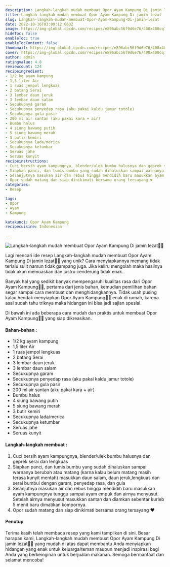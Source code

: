```yaml
---
description: Langkah-langkah mudah membuat Opor Ayam Kampung Di jamin lezat"
title: Langkah-langkah mudah membuat Opor Ayam Kampung Di jamin lezat
slug: Langkah-langkah-mudah-membuat-Opor-Ayam-Kampung-Di-jamin-lezat
date: 2022-10-16T03:09:12.063Z
image: https://img-global.cpcdn.com/recipes/e896abc56f9d6e76/400x400cq70/photo.jpg
hideToc: false
enableToc: true
enableTocContent: false
thumbnail: https://img-global.cpcdn.com/recipes/e896abc56f9d6e76/400x400cq70/photo.jpg
cover: https://img-global.cpcdn.com/recipes/e896abc56f9d6e76/400x400cq70/photo.jpg
author: admin
ratingvalue: 4.8
reviewcount: 124
recipeingredient:
- 1/2 kg ayam kampung
- 1,5 liter Air
- 1 ruas jempol lengkuas
- 2 batang Serai
- 3 lembar daun jeruk
- 3 lembar daun salam
- Secukupnya garam
- Secukupnya penyedap rasa (aku pakai kaldu jamur totole)
- Secukupnya gula pasir
- 200 ml air santan (aku pakai kara + air)
- Bumbu halus
- 4 siung bawang putih
- 5 siung bawang merah
- 3 butir kemiri
- Secukupnya lada/merica
- Secukupnya ketumbar
- Seruas jahe
- Seruas kunyit
recipeinstructions:
- Cuci bersih ayam kampungnya, blender/ulek bumbu halusnya dan geprek serai dan lengkuas
- Siapkan panci, dan tumis bumbu yang sudah dihaluskan sampai warnanya berubah atau matang (karna kalau belum matang masih terasa kunyit mentah) masukkan daun salam, daun jeruk,lengkuas dan serai bumbui dengan garam, penyedap rasa, dan gula
- Selanjutnya masukan air dan rebus hingga mendidih baru masukkan ayam kampungnya tunggu sampai ayam empuk dan airnya menyusut. Setelah airnya menyusut masukkan santan dan diamkan sebentar kurleb 5 menit baru dimatikan kompornya.
- Opor sudah matang dan siap dinikimati bersama orang tersayang ❤️
categories:
- Resep

tags:
- Opor
- Ayam
- Kampung

katakunci: Opor Ayam Kampung
recipecuisine: Indonesian

---
```


![Langkah-langkah mudah membuat Opor Ayam Kampung Di jamin lezat👩‍🍳](https://img-global.cpcdn.com/recipes/e896abc56f9d6e76/400x400cq70/photo.jpg)

Lagi mencari ide resep Langkah-langkah mudah membuat Opor Ayam Kampung Di jamin lezat👩‍🍳 yang unik? Cara menyiapkannya memang tidak terlalu sulit namun tidak gampang juga. Jika keliru mengolah maka hasilnya tidak akan memuaskan dan justru cenderung tidak enak.

Banyak hal yang sedikit banyak mempengaruhi kualitas rasa dari Opor Ayam Kampung👩‍🍳, pertama dari jenis bahan, kemudian pemilihan bahan segar sampai cara membuat dan menghidangkannya. Tidak usah pusing kalau hendak menyiapkan Opor Ayam Kampung👩‍🍳 enak di rumah, karena asal sudah tahu triknya maka hidangan ini bisa jadi sajian spesial.

Di bawah ini ada beberapa cara mudah dan praktis untuk membuat Opor Ayam Kampung👩‍🍳 yang siap dikreasikan.

<!--inarticleads1-->

#### Bahan-bahan :

- 1/2 kg ayam kampung
- 1,5 liter Air
- 1 ruas jempol lengkuas
- 2 batang Serai
- 3 lembar daun jeruk
- 3 lembar daun salam
- Secukupnya garam
- Secukupnya penyedap rasa (aku pakai kaldu jamur totole)
- Secukupnya gula pasir
- 200 ml air santan (aku pakai kara + air)
- Bumbu halus
- 4 siung bawang putih
- 5 siung bawang merah
- 3 butir kemiri
- Secukupnya lada/merica
- Secukupnya ketumbar
- Seruas jahe
- Seruas kunyit

<!--inarticleads2-->

#### Langkah-langkah membuat :

1. Cuci bersih ayam kampungnya, blender/ulek bumbu halusnya dan geprek serai dan lengkuas
1. Siapkan panci, dan tumis bumbu yang sudah dihaluskan sampai warnanya berubah atau matang (karna kalau belum matang masih terasa kunyit mentah) masukkan daun salam, daun jeruk,lengkuas dan serai bumbui dengan garam, penyedap rasa, dan gula
1. Selanjutnya masukan air dan rebus hingga mendidih baru masukkan ayam kampungnya tunggu sampai ayam empuk dan airnya menyusut. Setelah airnya menyusut masukkan santan dan diamkan sebentar kurleb 5 menit baru dimatikan kompornya.
1. Opor sudah matang dan siap dinikimati bersama orang tersayang ❤️

#### Penutup

Terima kasih telah membaca resep yang kami tampilkan di sini. Besar harapan kami, Langkah-langkah mudah membuat Opor Ayam Kampung Di jamin lezat👩‍🍳 yang mudah di atas dapat membantu Anda menyiapkan hidangan yang enak untuk keluarga/teman maupun menjadi inspirasi bagi Anda yang berkeinginan untuk berjualan makanan. Semoga bermanfaat dan selamat mencoba!